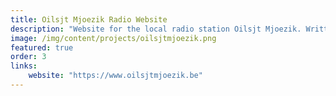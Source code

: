 ```yaml
---
title: Oilsjt Mjoezik Radio Website
description: "Website for the local radio station Oilsjt Mjoezik. Written in Vue, Typescript and Node.JS (Nest)"
image: /img/content/projects/oilsjtmjoezik.png
featured: true
order: 3
links:
    website: "https://www.oilsjtmjoezik.be"
---
```

